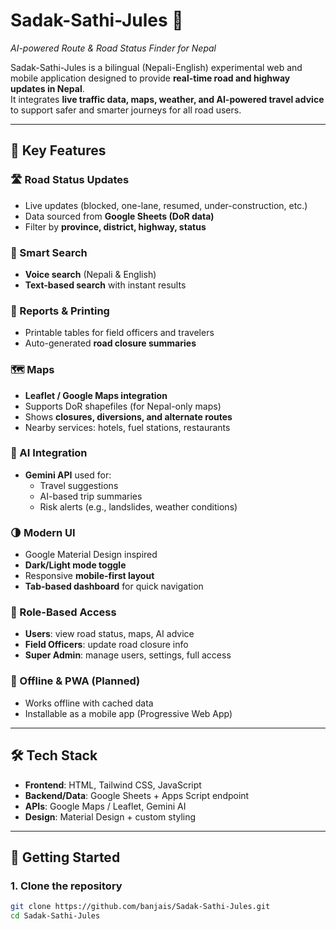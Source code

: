 # Sadak-Sathi-Jules 🚦  
_AI-powered Route & Road Status Finder for Nepal_

Sadak-Sathi-Jules is a bilingual (Nepali-English) experimental web and mobile application designed to provide **real-time road and highway updates in Nepal**.  
It integrates **live traffic data, maps, weather, and AI-powered travel advice** to support safer and smarter journeys for all road users.

---

## 🌟 Key Features

### 🛣️ Road Status Updates
- Live updates (blocked, one-lane, resumed, under-construction, etc.)  
- Data sourced from **Google Sheets (DoR data)**  
- Filter by **province, district, highway, status**

### 🔎 Smart Search
- **Voice search** (Nepali & English)  
- **Text-based search** with instant results  

### 📑 Reports & Printing
- Printable tables for field officers and travelers  
- Auto-generated **road closure summaries**  

### 🗺️ Maps
- **Leaflet / Google Maps integration**  
- Supports DoR shapefiles (for Nepal-only maps)  
- Shows **closures, diversions, and alternate routes**  
- Nearby services: hotels, fuel stations, restaurants  

### 🤖 AI Integration
- **Gemini API** used for:  
  - Travel suggestions  
  - AI-based trip summaries  
  - Risk alerts (e.g., landslides, weather conditions)  

### 🌗 Modern UI
- Google Material Design inspired  
- **Dark/Light mode toggle**  
- Responsive **mobile-first layout**  
- **Tab-based dashboard** for quick navigation  

### 🔐 Role-Based Access
- **Users**: view road status, maps, AI advice  
- **Field Officers**: update road closure info  
- **Super Admin**: manage users, settings, full access  

### 📡 Offline & PWA (Planned)
- Works offline with cached data  
- Installable as a mobile app (Progressive Web App)  

---

## 🛠️ Tech Stack
- **Frontend**: HTML, Tailwind CSS, JavaScript  
- **Backend/Data**: Google Sheets + Apps Script endpoint  
- **APIs**: Google Maps / Leaflet, Gemini AI  
- **Design**: Material Design + custom styling  

---

## 🚀 Getting Started

### 1. Clone the repository
```bash
git clone https://github.com/banjais/Sadak-Sathi-Jules.git
cd Sadak-Sathi-Jules
